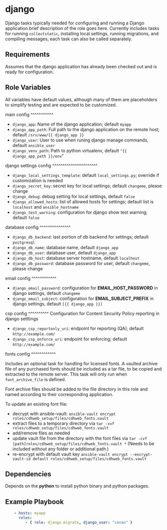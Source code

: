 django
======

Django tasks typically needed for configuring and running a Django application.brief description of the role goes here.  Currently includes tasks for running `collectstatic`, installing local settings, running migrations, and compiling messages; each task can also be called separately.

Requirements
------------

Assumes that the django application has already been checked out and is ready for configuration.

Role Variables
--------------

All variables have default values, although many of them are placeholders to simplify testing and are expected to be customized.

main config
^^^^^^^^^^^

- `django_app`: Name of the django application; default `myapp`
- `django_app_path`: Full path to the django application on the remote host; default `/srv/www/{{ django_app }}`
- `django_user`: User to use when runing django manage commands, default `ansible_user`
- `django_venv_path`: Path to python virtualenv, default `"{{ django_app_path }}/env`"

django settings config
^^^^^^^^^^^^^^^^^^^^^^
- `django_local_settings_template`: default `local_settings.py`; override if customization is needed
- `django_secret_key`: secret key for local settings; default `changeme`, please change
- `django_debug`: debug setting for local settings, default `false`
- `django_allowed_hosts`: list of allowed hosts for settings; default list is `localhost` and `ansible_hostname`
- `django_test_warning`: configuration for django show test warning; default `false`

database config
^^^^^^^^^^^^^^^
- `django_db_backend`: last portion of db backend for settings; default `postgresql`
- `django_db_name`: database name, default `django_app`
- `django_db_user`: database user, default `django_app`
- `django_db_host`: database server hostname, default `localhost`
- `django_db_password`: database password for user, default `changeme`,  please change

email config
^^^^^^^^^^^^
- `django_email_password`: configuration for **EMAIL_HOST_PASSWORD** in django settings, default `changeme`
- `django_email_subject`: configuration for **EMAIL_SUBJECT_PREFIX** in django settings, default `[{{ django_app }}]`

csp config
^^^^^^^^^^
Configuration for Content Security Policy reporting in django setttings

- `django_csp_reportonly_uri`: endpoint for reporting (QA); default `http://example.com/`
- `django_csp_enforce_uri`: endpoint for enforcing; default `http://example.com/`

fonts config
^^^^^^^^^^^^

Includes an optional task for handling for licensed fonts. A vaulted archive file of any purchased fonts should be included as a tar file, to be copied and extracted to the remote server.  This task will only run when `font_archive_file` is defined.

Font archive files should be added to the file directory in this role and named
according to their corresponding application.

To update an existing font file:

- decrypt with ansible-vault: `ansible-vault encrypt roles/cdhweb_setup/files/cdhweb_fonts.vault`
- extract files to a temporary directory via `tar -xvf roles/cdhweb_setup/files/cdhweb_fonts.vault`
- add/remove files as needed
- update vault file from the directory with the font files
  via `tar -cvf [path]roles/cdhweb_setup/files/cdhweb_fonts.vault *`
  (Needs to be included without any folder or additional path.)
- re-encrypt with default vault key `ansible-vault encrypt --encrypt-vault-id default roles/cdhweb_setup/files/cdhweb_fonts.vault`



Dependencies
------------

Depends on the **python** to install python binary and python packages.

Example Playbook
----------------


```yml
    - hosts: myapp
      roles:
         - { role: django.migrate, django_user: "conan" }
```
